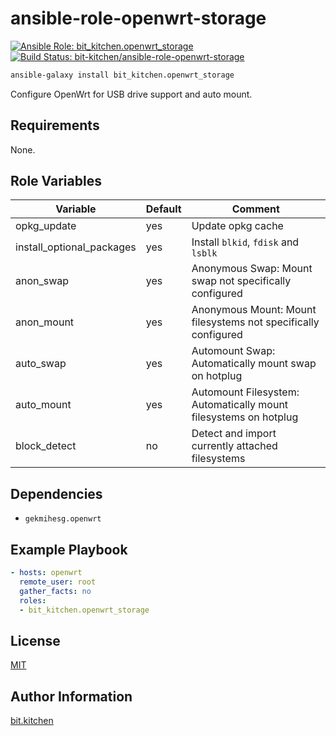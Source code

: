 ansible-role-openwrt-storage
============================

[![Ansible Role: bit_kitchen.openwrt_storage](https://img.shields.io/ansible/role/47608.svg)](https://galaxy.ansible.com/bit_kitchen/openwrt_storage)
[![Build Status: bit-kitchen/ansible-role-openwrt-storage](https://travis-ci.org/bit-kitchen/ansible-role-openwrt-storage.svg?branch=master)](https://travis-ci.org/bit-kitchen/ansible-role-openwrt-storage)

```sh
ansible-galaxy install bit_kitchen.openwrt_storage
```

Configure OpenWrt for USB drive support and auto mount.

Requirements
------------

None.

Role Variables
--------------

Variable   | Default | Comment
---------- | ------- | -------
opkg_update | yes     | Update opkg cache
install_optional_packages | yes | Install `blkid`, `fdisk` and `lsblk`
anon_swap  | yes     | Anonymous Swap: Mount swap not specifically configured
anon_mount | yes     | Anonymous Mount: Mount filesystems not specifically configured
auto_swap  | yes     | Automount Swap: Automatically mount swap on hotplug
auto_mount | yes     | Automount Filesystem: Automatically mount filesystems on hotplug
block_detect | no    | Detect and import currently attached filesystems

Dependencies
------------

* `gekmihesg.openwrt`

Example Playbook
----------------

```yml
- hosts: openwrt
  remote_user: root
  gather_facts: no
  roles:
  - bit_kitchen.openwrt_storage
```

License
-------

[MIT](LICENSE)

Author Information
------------------

[bit.kitchen](https://github.com/bit-kitchen)
